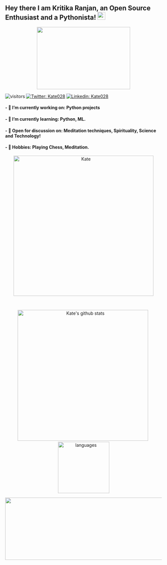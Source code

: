 ## Hey there I am Kritika Ranjan, an Open Source Enthusiast and a Pythonista! <img src="https://media.giphy.com/media/hvRJCLFzcasrR4ia7z/giphy.gif" width="25px">

<p align="center">
  <a href="https://suubh.github.io/Kate028/index.html">
  <img align="center" src="https://user-images.githubusercontent.com/72349558/117948607-e95d3780-b32e-11eb-9463-c6223338e265.gif" height="200px" width="300px" > 
  </a>
</p>


![visitors](https://visitor-badge.glitch.me/badge?page_id=Kate028.visitor-badge)
[![Twitter: Kate028](https://img.shields.io/twitter/follow/Kate028?style=social)](https://twitter.com/Kate028_)
[![Linkedin: Kate028](https://img.shields.io/badge/-Kate028-blue?style=flat-square&logo=Linkedin&logoColor=white&link=https://www.linkedin.com/in/Kate028/)](https://www.linkedin.com/in/Kate028/)


#### -  🌿  I’m currently working on: Python projects

#### -  🌱  I’m currently learning: Python, ML.

#### -  🍁  Open for discussion on: Meditation techniques, Spirituality, Science and Technology!

#### -  🌸  Hobbies: Playing Chess, Meditation.


<p align="center"> 
  <img align="center" width="450"  src="https://github-readme-streak-stats.herokuapp.com/?user=Kate028&theme=dark" alt="Kate" /> 
</p>

<br>

<p align="center">
<img src="https://github-readme-stats.vercel.app/api?username=Kate028&show_icons=true&theme=tokyonight" alt="Kate's github stats" width="420"/>&nbsp; 
  <br>
   <img src="https://github-readme-stats.vercel.app/api/top-langs/?username=Kate028&layout=compact&theme=tokyonight" alt="languages" height="165">
</p>

<p align="center">
  <img align="center" width="600" height="200" src="https://activity-graph.herokuapp.com/graph?username=Kate028&theme=github" >
 </p>   
</details>



